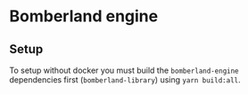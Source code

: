 # Bomberland engine

## Setup

To setup without docker you must build the `bomberland-engine` dependencies first (`bomberland-library`) using `yarn build:all`.
